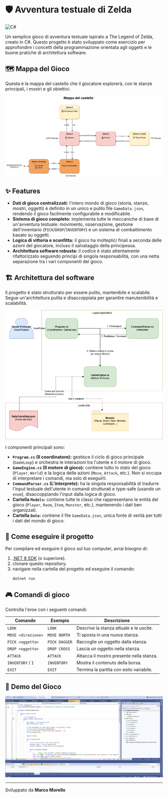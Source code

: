 # 🛡️ Avventura testuale di Zelda
![C#](https://img.shields.io/badge/c%23-%23239120.svg?style=for-the-badge&logo=c-sharp&logoColor=white)

Un semplice gioco di avventura testuale ispirato a The Legend of Zelda, creato in C#. Questo progetto è stato sviluppato come esercizio per approfondire i concetti della programmazione orientata agli oggetti e le buone pratiche di architettura software.

## 🗺️ Mappa del Gioco

Questa è la mappa del castello che il giocatore esplorerà, con le stanze principali, i mostri e gli obiettivi.

![Mappa del Castello di Hyrule](assets/Mappa-mondo.drawio.png)


## ✨ Features
* **Dati di gioco centralizzati:** l'intero mondo di gioco (storia, stanze, mostri, oggetti) è definito in un unico e pulito file `GameData.json`, rendendo il gioco facilmente configurabile e modificabile.
* **Sistema di gioco completo:** implementa tutte le meccaniche di base di un'avventura testuale: movimento, osservazione, gestione dell'inventario (`PICK`/`DROP`/`INVENTORY`) e un sistema di combattimento basato su oggetti.
* **Logica di vittoria e sconfitta:** il gioco ha molteplici finali a seconda delle azioni del giocatore, incluso il salvataggio della principessa.
* **Architettura software robusta:** il codice è stato attentamente rifattorizzato seguendo principi di singola responsabilità, con una netta separazione tra i vari componenti del gioco.

## 🏗️ Architettura del software
Il progetto è stato strutturato per essere pulito, mantenibile e scalabile. Segue un'architettura pulita e disaccoppiata per garantire manutenibilità e scalabilità. 

![Diagramma dell'architettura software](assets/Architettura-sw.drawio.png)

I componenti principali sono:
* **`Program.cs` (Il coordinatore):** gestisce il ciclo di gioco principale (`GameLoop`) e orchestra le interazioni tra l'utente e il motore di gioco.
* **`GameEngine.cs` (Il motore di gioco):** contiene tutto lo stato del gioco (`Player`, `World`) e la logica delle azioni (`Move`, `Attack`, etc.). Non si occupa di interpretare i comandi, ma solo di eseguirli.
* **`CommandParser.cs` (L'interprete):** ha la singola responsabilità di tradurre l'input testuale dell'utente in comandi strutturati e type-safe (usando un `enum`), disaccoppiando l'input dalla logica di gioco.
* **Cartella `Models`:** contiene tutte le classi che rappresentano le entità del gioco (`Player`, `Room`, `Item`, `Monster`, etc.), mantenendo i dati ben organizzati.
* **Cartella `Data`:** contiene il file `GameData.json`, unica fonte di verità per tutti i dati del mondo di gioco.

## 🚀 Come eseguire il progetto
Per compilare ed eseguire il gioco sul tuo computer, avrai bisogno di:
1.  [.NET 8 SDK](https://dotnet.microsoft.com/download/dotnet/8.0) (o superiore).
2.  clonare questo repository.
3.  navigare nella cartella del progetto ed eseguire il comando:
    ```bash
    dotnet run
    ```

## 🎮 Comandi di gioco
Controlla l'eroe con i seguenti comandi:

| Comando             | Esempio             | Descrizione                               |
| ------------------- | ------------------- | ----------------------------------------- |
| `LOOK`              | `LOOK`              | Descrive la stanza attuale e le uscite.   |
| `MOVE <direzione>`  | `MOVE NORTH`        | Ti sposta in una nuova stanza.            |
| `PICK <oggetto>`    | `PICK DAGGER`       | Raccoglie un oggetto dalla stanza.        |
| `DROP <oggetto>`    | `DROP CROSS`        | Lascia un oggetto nella stanza.           |
| `ATTACK`            | `ATTACK`            | Attacca il mostro presente nella stanza.  |
| `INVENTORY` / `I`   | `INVENTORY`         | Mostra il contenuto della borsa.          |
| `EXIT`              | `EXIT`              | Termina la partita con esito variabile.   |

## 🎥 Demo del Gioco

![Dimostrazione del gameplay del gioco di avventura testuale](assets/ZeldaTextAdventureDemo.gif)

---
Sviluppato da **Marco Morello**